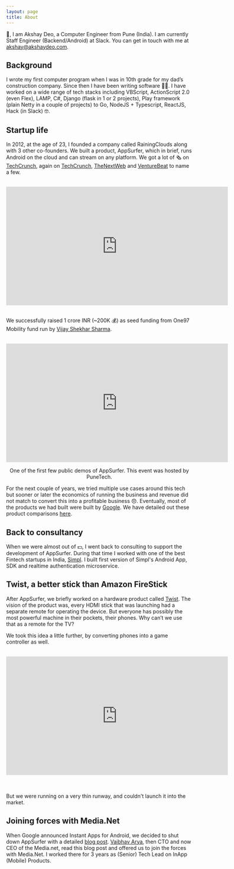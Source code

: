 ```yaml
---
layout: page
title: About
---
```


👋, I am Akshay Deo, a Computer Engineer from Pune (India). I am currently Staff Engineer (Backend/Android) at Slack. You can get in touch with me at [akshay@akshaydeo.com](mailto://akshay@akshaydeo.com).


## Background

I wrote my first computer program when I was in 10th grade for my dad’s construction company. Since then I have been writing software  👨‍💻. I have worked on a wide range of tech stacks including VBScript, ActionScript 2.0 (even Flex), LAMP, C#, Django (flask in 1 or 2 projects), Play framework (plain Netty in a couple of projects) to Go, NodeJS + Typescript, ReactJS, Hack (in Slack) 🤓.

## Startup life

In 2012, at the age of 23, I founded a company called RainingClouds along with 3 other co-founders. We built a product, AppSurfer, which in brief, runs Android on the cloud and can stream on any platform. We got a lot of 🗞 on [TechCrunch](https://techcrunch.com/2012/10/11/appsurfer-takes-android-apps-to-the-browser-lets-you-embed-them-anywhere/), again on [TechCrunch](https://techcrunch.com/2013/03/21/try-before-you-buy-app-demo-platform-appsurfer-lets-you-test-apps-on-facebook-debuts-an-android-app-of-its-own/), [TheNextWeb](https://thenextweb.com/apps/2012/11/27/try-before-you-buy-appsurfer-lets-d/#.tnw_lJ48mLih) and [VentureBeat](https://venturebeat.com/2013/01/21/appsurfer-adds-tablet-apps-to-web-based-try-before-you-buy-android-app-demos/) to name a few.

<div class="video-container">
<br/>
<iframe style="display:block;margin:auto;" width="600" height="320" src="https://www.youtube.com/embed/JqryuQDXge8" frameborder="0" allow="accelerometer; autoplay; encrypted-media; gyroscope; picture-in-picture" allowfullscreen></iframe>
<br/>
</div>

We successfully raised 1 crore INR (~200K 💰) as seed funding from One97 Mobility fund run by [Vijay Shekhar Sharma](https://en.wikipedia.org/wiki/Vijay_Shekhar_Sharma).

<div class="video-container">
<br/>
<iframe style="display:block;margin:auto;" width="600" height="320" src="https://www.youtube.com/embed/BYfpWyvj-r0" frameborder="0" allow="accelerometer; autoplay; encrypted-media; gyroscope; picture-in-picture" allowfullscreen></iframe>
<p style="text-align:center;">One of the first few public demos of AppSurfer. This event was hosted by PuneTech.</p>
</div>

For the next couple of years, we tried multiple use cases around this tech but sooner or later the economics of running the business and revenue did not match to convert this into a profitable business 😞. Eventually, most of the products we had built were built by [Google](https://google.com). We have detailed out these product comparisons [here](https://blog.appsurfer.com/post/145253504285/appsurfer-bids-adieu).

## Back to consultancy

When we were almost out of 💵, I went back to consulting to support the development of AppSurfer. During that time I worked with one of the best Fintech startups in India, [Simpl](https://getsimpl.com). I built first version of Simpl's Android App, SDK and realtime authentication microservice.

## Twist, a better stick than Amazon FireStick

After AppSurfer, we briefly worked on a hardware product called [Twist](https://web.archive.org/web/20151030065825/http://www.gettwist.tv/). The vision of the product was, every HDMI stick that was launching had a separate remote for operating the device. But everyone has possibly the most powerful machine in their pockets, their phones. Why can’t we use that as a remote for the TV?

We took this idea a little further, by converting phones into a game controller as well.

<div class="video-container">
<br/>
<iframe style="display:block;margin:auto;" width="600" height="320" src="https://www.youtube.com/embed/yuCPw8l_kts" frameborder="0" allow="accelerometer; autoplay; encrypted-media; gyroscope; picture-in-picture" allowfullscreen></iframe><br/><br/>
</div>

But we were running on a very thin runway, and couldn't launch it into the market.

## Joining forces with Media.Net

When Google announced Instant Apps for Android, we decided to shut down AppSurfer with a detailed [blog post](https://blog.appsurfer.com/post/145253504285/appsurfer-bids-adieu). [Vaibhav Arya](https://www.linkedin.com/in/vaibhavarya/), then CTO and now CEO of the Media.net, read this blog post and offered us to join the forces with Media.Net. I worked there for 3 years as (Senior) Tech Lead on InApp (Mobile) Products.